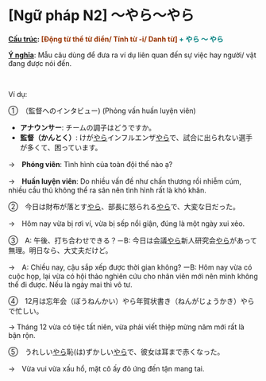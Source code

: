 # [Ngữ pháp N2] ～やら～やら
<div class="entry-content">
<p><strong><span style="text-decoration: underline;">Cấu trúc</span>:<span style="color: #008080;"> <span style="color: #993300;">[Động từ thể từ điển/ Tính từ -i/ Danh từ]</span> + やら ～ やら</span></strong></p>
<p><span style="text-decoration: underline;"><strong>Ý nghĩa</strong></span>: Mẫu câu dùng để đưa ra ví dụ liên quan đến sự việc hay người/ vật đang được nói đến.</p>
<p><!-- inside_article4_japanese_responsive --><br/>
<ins class="adsbygoogle adslot_1" data-ad-client="ca-pub-2233580070484357" data-ad-slot="4413057825" style="display: inline-block;"></ins><br/>
<script>// <![CDATA[ (adsbygoogle = window.adsbygoogle || []).push({}); // ]]&gt;</script></p>
<p>Ví dụ:</p>
<p>①　（監督へのインタビュー) (Phỏng vấn huấn luyện viên)</p>
<ul>
<li><strong>アナウンサー</strong>: チームの調子はどうですか。</li>
<li><strong>監督（かんとく）</strong>: けが<span style="text-decoration: underline;">やら</span>インフルエンザ<span style="text-decoration: underline;">やら</span>で、試合に出られない選手が多くて、困っています。</li>
</ul>
<p>→　<strong>Phóng viên</strong>: Tình hình của toàn đội thế nào ạ?</p>
<p>→　<strong>Huấn luyện viên</strong>: Do nhiều vấn đề như chấn thương rồi nhiễm cúm, nhiều cầu thủ không thể ra sân nên tình hình rất là khó khăn.</p>
<p>②　今日は財布が落とす<span style="text-decoration: underline;">やら</span>、部長に怒られる<span style="text-decoration: underline;">やら</span>で、大変な日だった。</p>
<p>→　Hôm nay vừa bị rơi ví, vừa bị sếp nổi giận, đúng là một ngày xui xẻo.</p>
<p>③　A: 午後、打ち合わせできる？－B: 今日は会議<span style="text-decoration: underline;">やら</span>新人研究会<span style="text-decoration: underline;">やら</span>があって無理。明日なら、大丈夫だけど。</p>
<p>→　A: Chiều nay, cậu sắp xếp được thời gian không? ーB: Hôm nay vừa có cuộc họp, lại vừa có hội thảo nghiên cứu cho nhân viên mới nên mình không thể đi được. Nếu là ngày mai thì vô tư.</p>
<p>④　12月は忘年会（ぼうねんかい）やら年賀状書き（ねんがじょうかき）やらで忙しい。</p>
<p>→ Tháng 12 vừa có tiệc tất niên, vừa phải viết thiệp mừng năm mới rất là bận rộn.</p>
<p>⑤　うれしい<span style="text-decoration: underline;">やら</span>恥(は)ずかしい<span style="text-decoration: underline;">やら</span>で、彼女は耳まで赤くなった。</p>
<p>→　Vừa vui vừa xấu hổ, mặt cô ấy đỏ ứng đến tận mang tai.</p>

</div>